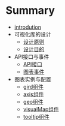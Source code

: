 # Summary

* [introdution](README.md)
* 可视化库的设计
   * [设计原则](design/principles.md)
   * [设计目的](design/motivation.md)
* API接口与事件
   * [API接口](api/interface.md)
   * [图表事件](api/evnet.md)
* 图表实例与配置
   * [gird组件](configure/gird.md)
   * [axis组件](configure/axis.md)
   * [geo组件](configure/geo.md)
   * [visualMap组件](configure/visualMap.md)
   * [tooltip组件](configure/tooltip.md)

